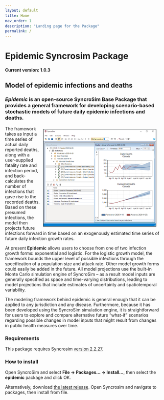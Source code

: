 ```yaml
---
layout: default
title: Home
nav_order: 1
description: "Landing page for the Package"
permalink: /
---
```


# **Epidemic** Syncrosim Package
#### Current version: 1.0.3
## Model of epidemic infections and deaths
### *Epidemic* is an open-source SyncroSim Base Package that provides a general framework for developing scenario-based stochastic models of future daily epidemic infections and deaths.

<img align="right" style="padding: 10px" width="370" src="assets/images/epidemic-screen-cap.png">

The framework takes as input a time series of actual daily reported deaths, along with a user-supplied fatality rate and infection period, and back-calculates the number of infections that gave rise to the recorded deaths. Based on these presumed infections, the model then projects future infections forward in time based on an exogenously estimated time series of future daily infection growth rates.

At present **Epidemic** allows users to choose from one of two infection growth forms: exponential and logistic. For the logistic growth model, the framework bounds the upper level of possible infections through the specification of a population size and attack rate. Other model growth forms could easily be added in the future. All model projections use the built-in Monte Carlo simulation engine of SyncroSim – as a result model inputs are generally specified as space and time-varying distributions, leading to model projections that include estimates of uncertainty and spatiotemporal variability.

The modeling framework behind epidemic is general enough that it can be applied to any jurisdiction and any disease. Furthermore, because it has been developed using the SyncroSim simulation engine, it is straightforward for users to explore and compare alternative future “what-if” scenarios regarding possible changes in model inputs that might result from changes in public health measures over time.

### Requirements

This package requires Syncrosim [version 2.2.27](https://syncrosim.com/download/).

### How to install

Open SyncroSim and select **File -> Packages… -> Install…**, then select the **epidemic** package and click OK.

Alternatively, download [the latest release](https://github.com/ApexRMS/epidemic/releases/tag/1.0.3). Open Syncrosim and navigate to packages, then install from file.
